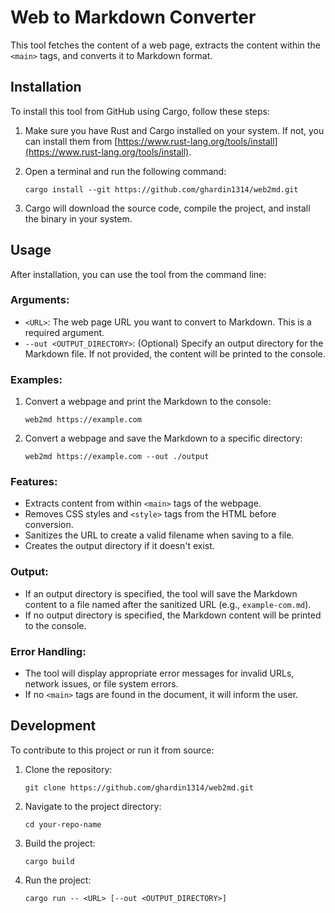 # Web to Markdown Converter

This tool fetches the content of a web page, extracts the content within the `<main>` tags, and converts it to Markdown format.

## Installation

To install this tool from GitHub using Cargo, follow these steps:

1. Make sure you have Rust and Cargo installed on your system. If not, you can install them from [https://www.rust-lang.org/tools/install](https://www.rust-lang.org/tools/install).

2. Open a terminal and run the following command:

   ```
   cargo install --git https://github.com/ghardin1314/web2md.git
   ```

3. Cargo will download the source code, compile the project, and install the binary in your system.

## Usage

After installation, you can use the tool from the command line:

### Arguments:

- `<URL>`: The web page URL you want to convert to Markdown. This is a required argument.
- `--out <OUTPUT_DIRECTORY>`: (Optional) Specify an output directory for the Markdown file. If not provided, the content will be printed to the console.

### Examples:

1. Convert a webpage and print the Markdown to the console:

   ```
   web2md https://example.com
   ```

2. Convert a webpage and save the Markdown to a specific directory:
   ```
   web2md https://example.com --out ./output
   ```

### Features:

- Extracts content from within `<main>` tags of the webpage.
- Removes CSS styles and `<style>` tags from the HTML before conversion.
- Sanitizes the URL to create a valid filename when saving to a file.
- Creates the output directory if it doesn't exist.

### Output:

- If an output directory is specified, the tool will save the Markdown content to a file named after the sanitized URL (e.g., `example-com.md`).
- If no output directory is specified, the Markdown content will be printed to the console.

### Error Handling:

- The tool will display appropriate error messages for invalid URLs, network issues, or file system errors.
- If no `<main>` tags are found in the document, it will inform the user.

## Development

To contribute to this project or run it from source:

1. Clone the repository:

   ```
   git clone https://github.com/ghardin1314/web2md.git
   ```

2. Navigate to the project directory:

   ```
   cd your-repo-name
   ```

3. Build the project:

   ```
   cargo build
   ```

4. Run the project:
   ```
   cargo run -- <URL> [--out <OUTPUT_DIRECTORY>]
   ```
